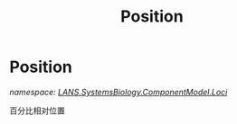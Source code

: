 ﻿---
title: Position
---

# Position
_namespace: [LANS.SystemsBiology.ComponentModel.Loci](N-LANS.SystemsBiology.ComponentModel.Loci.html)_

百分比相对位置




